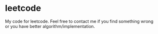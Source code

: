 leetcode
========
My code for leetcode. Feel free to contact me if you find something wrong or you have better algorithm/implementation.
